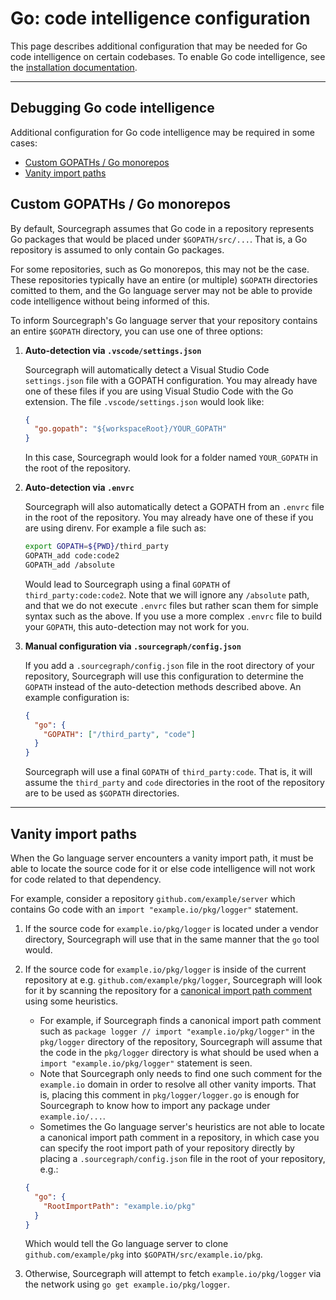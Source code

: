 # Go: code intelligence configuration

This page describes additional configuration that may be needed for Go code intelligence on certain codebases. To enable Go code intelligence, see the [installation documentation](install/index.md).

---

## Debugging Go code intelligence

Additional configuration for Go code intelligence may be required in some cases:

- [Custom GOPATHs / Go monorepos](#custom-gopaths--go-monorepos)
- [Vanity import paths](#vanity-import-paths)

## Custom GOPATHs / Go monorepos

By default, Sourcegraph assumes that Go code in a repository represents Go packages that would be placed under `$GOPATH/src/...`. That is, a Go repository is assumed to only contain Go packages.

For some repositories, such as Go monorepos, this may not be the case. These repositories typically have an entire (or multiple) `$GOPATH` directories comitted to them, and the Go language server may not be able to provide code intelligence without being informed of this.

To inform Sourcegraph's Go language server that your repository contains an entire `$GOPATH` directory, you can use one of three options:

1.  **Auto-detection via `.vscode/settings.json`**

    Sourcegraph will automatically detect a Visual Studio Code `settings.json` file with a GOPATH configuration. You may already have one of these files if you are using Visual Studio Code with the Go extension. The file `.vscode/settings.json` would look like:

    ```json
    {
      "go.gopath": "${workspaceRoot}/YOUR_GOPATH"
    }
    ```

    In this case, Sourcegraph would look for a folder named `YOUR_GOPATH` in the root of the repository.

2.  **Auto-detection via `.envrc`**

    Sourcegraph will also automatically detect a GOPATH from an `.envrc` file in the root of the repository. You may already have one of these if you are using direnv. For example a file such as:

    ```bash
    export GOPATH=${PWD}/third_party
    GOPATH_add code:code2
    GOPATH_add /absolute
    ```

    Would lead to Sourcegraph using a final `GOPATH` of `third_party:code:code2`. Note that we will ignore any `/absolute` path, and that we do not execute `.envrc` files but rather scan them for simple syntax such as the above. If you use a more complex `.envrc` file to build your `GOPATH`, this auto-detection may not work for you.

3.  **Manual configuration via `.sourcegraph/config.json`**

    If you add a `.sourcegraph/config.json` file in the root directory of your repository, Sourcegraph will use this configuration to determine the `GOPATH` instead of the auto-detection methods described above. An example configuration is:

    ```json
    {
      "go": {
        "GOPATH": ["/third_party", "code"]
      }
    }
    ```

    Sourcegraph will use a final `GOPATH` of `third_party:code`. That is, it will assume the `third_party` and `code` directories in the root of the repository are to be used as `$GOPATH` directories.

---

## Vanity import paths

When the Go language server encounters a vanity import path, it must be able to locate the source code for it or else code intelligence will not work for code related to that dependency.

For example, consider a repository `github.com/example/server` which contains Go code with an `import "example.io/pkg/logger"` statement.

1.  If the source code for `example.io/pkg/logger` is located under a vendor directory, Sourcegraph will use that in the same manner that the `go` tool would.
2.  If the source code for `example.io/pkg/logger` is inside of the current repository at e.g. `github.com/example/pkg/logger`, Sourcegraph will look for it by scanning the repository for a [canonical import path comment](https://golang.org/doc/go1.4#canonicalimports) using some heuristics.

    - For example, if Sourcegraph finds a canonical import path comment such as `package logger // import "example.io/pkg/logger"` in the `pkg/logger` directory of the repository, Sourcegraph will assume that the code in the `pkg/logger` directory is what should be used when a `import "example.io/pkg/logger"` statement is seen.
    - Note that Sourcegraph only needs to find one such comment for the `example.io` domain in order to resolve all other vanity imports. That is, placing this comment in `pkg/logger/logger.go` is enough for Sourcegraph to know how to import any package under `example.io/...`.
    - Sometimes the Go language server's heuristics are not able to locate a canonical import path comment in a repository, in which case you can specify the root import path of your repository directly by placing a `.sourcegraph/config.json` file in the root of your repository, e.g.:

    ```json
    {
      "go": {
        "RootImportPath": "example.io/pkg"
      }
    }
    ```

    Which would tell the Go language server to clone `github.com/example/pkg` into `$GOPATH/src/example.io/pkg`.

3.  Otherwise, Sourcegraph will attempt to fetch `example.io/pkg/logger` via the network using `go get example.io/pkg/logger`.
